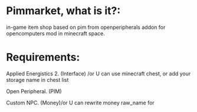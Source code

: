 # Pimmarket, what is it?:
in-game item shop based on pim from openperipherals addon for opencomputers mod in minecraft space.
# Requirements:

Applied Energistics 2. (Interface) /or U can use minecraft chest, or add your storage name in chest list

Open Peripheral. (PIM)

Custom NPC. (Money)/or U can rewrite money raw_name for




